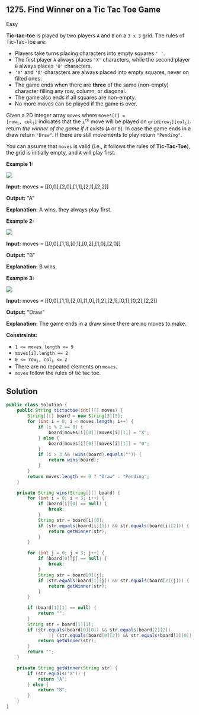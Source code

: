 ## 1275\. Find Winner on a Tic Tac Toe Game

Easy

**Tic-tac-toe** is played by two players `A` and `B` on a `3 x 3` grid. The rules of Tic-Tac-Toe are:

*   Players take turns placing characters into empty squares `' '`.
*   The first player `A` always places `'X'` characters, while the second player `B` always places `'O'` characters.
*   `'X'` and `'O'` characters are always placed into empty squares, never on filled ones.
*   The game ends when there are **three** of the same (non-empty) character filling any row, column, or diagonal.
*   The game also ends if all squares are non-empty.
*   No more moves can be played if the game is over.

Given a 2D integer array `moves` where <code>moves[i] = [row<sub>i</sub>, col<sub>i</sub>]</code> indicates that the <code>i<sup>th</sup></code> move will be played on <code>grid[row<sub>i</sub>][col<sub>i</sub>]</code>. return _the winner of the game if it exists_ (`A` or `B`). In case the game ends in a draw return `"Draw"`. If there are still movements to play return `"Pending"`.

You can assume that `moves` is valid (i.e., it follows the rules of **Tic-Tac-Toe**), the grid is initially empty, and `A` will play first.

**Example 1:**

![](https://assets.leetcode.com/uploads/2021/09/22/xo1-grid.jpg)

**Input:** moves = \[\[0,0],[2,0],[1,1],[2,1],[2,2]]

**Output:** "A"

**Explanation:** A wins, they always play first.

**Example 2:**

![](https://assets.leetcode.com/uploads/2021/09/22/xo2-grid.jpg)

**Input:** moves = \[\[0,0],[1,1],[0,1],[0,2],[1,0],[2,0]]

**Output:** "B"

**Explanation:** B wins.

**Example 3:**

![](https://assets.leetcode.com/uploads/2021/09/22/xo3-grid.jpg)

**Input:** moves = \[\[0,0],[1,1],[2,0],[1,0],[1,2],[2,1],[0,1],[0,2],[2,2]]

**Output:** "Draw"

**Explanation:** The game ends in a draw since there are no moves to make.

**Constraints:**

*   `1 <= moves.length <= 9`
*   `moves[i].length == 2`
*   <code>0 <= row<sub>i</sub>, col<sub>i</sub> <= 2</code>
*   There are no repeated elements on `moves`.
*   `moves` follow the rules of tic tac toe.

## Solution

```java
public class Solution {
    public String tictactoe(int[][] moves) {
        String[][] board = new String[3][3];
        for (int i = 0; i < moves.length; i++) {
            if (i % 2 == 0) {
                board[moves[i][0]][moves[i][1]] = "X";
            } else {
                board[moves[i][0]][moves[i][1]] = "O";
            }
            if (i > 3 && !wins(board).equals("")) {
                return wins(board);
            }
        }
        return moves.length == 9 ? "Draw" : "Pending";
    }

    private String wins(String[][] board) {
        for (int i = 0; i < 3; i++) {
            if (board[i][0] == null) {
                break;
            }
            String str = board[i][0];
            if (str.equals(board[i][1]) && str.equals(board[i][2])) {
                return getWinner(str);
            }
        }

        for (int j = 0; j < 3; j++) {
            if (board[0][j] == null) {
                break;
            }
            String str = board[0][j];
            if (str.equals(board[1][j]) && str.equals(board[2][j])) {
                return getWinner(str);
            }
        }

        if (board[1][1] == null) {
            return "";
        }
        String str = board[1][1];
        if (str.equals(board[0][0]) && str.equals(board[2][2])
                || (str.equals(board[0][2]) && str.equals(board[2][0]))) {
            return getWinner(str);
        }
        return "";
    }

    private String getWinner(String str) {
        if (str.equals("X")) {
            return "A";
        } else {
            return "B";
        }
    }
}
```
